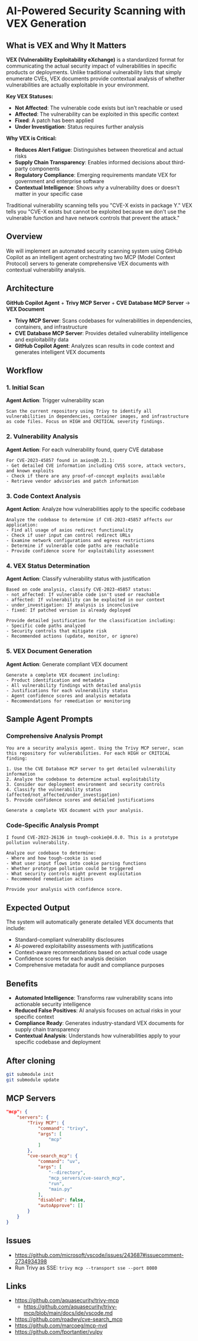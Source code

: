 # AI-Powered Security Scanning with VEX Generation

## What is VEX and Why It Matters

**VEX (Vulnerability Exploitability eXchange)** is a standardized format for communicating the actual security impact of vulnerabilities in specific products or deployments. Unlike traditional vulnerability lists that simply enumerate CVEs, VEX documents provide contextual analysis of whether vulnerabilities are actually exploitable in your environment.

**Key VEX Statuses:**
- **Not Affected**: The vulnerable code exists but isn't reachable or used
- **Affected**: The vulnerability can be exploited in this specific context
- **Fixed**: A patch has been applied
- **Under Investigation**: Status requires further analysis

**Why VEX is Critical:**
- **Reduces Alert Fatigue**: Distinguishes between theoretical and actual risks
- **Supply Chain Transparency**: Enables informed decisions about third-party components  
- **Regulatory Compliance**: Emerging requirements mandate VEX for government and enterprise software
- **Contextual Intelligence**: Shows *why* a vulnerability does or doesn't matter in your specific case

Traditional vulnerability scanning tells you "CVE-X exists in package Y." VEX tells you "CVE-X exists but cannot be exploited because we don't use the vulnerable function and have network controls that prevent the attack."

## Overview

We will implement an automated security scanning system using GitHub Copilot as an intelligent agent orchestrating two MCP (Model Context Protocol) servers to generate comprehensive VEX documents with contextual vulnerability analysis.

## Architecture

**GitHub Copilot Agent** + **Trivy MCP Server** + **CVE Database MCP Server** → **VEX Document**

- **Trivy MCP Server**: Scans codebases for vulnerabilities in dependencies, containers, and infrastructure
- **CVE Database MCP Server**: Provides detailed vulnerability intelligence and exploitability data
- **GitHub Copilot Agent**: Analyzes scan results in code context and generates intelligent VEX documents

## Workflow

### 1. Initial Scan
**Agent Action**: Trigger vulnerability scan
```
Scan the current repository using Trivy to identify all vulnerabilities in dependencies, container images, and infrastructure as code files. Focus on HIGH and CRITICAL severity findings.
```

### 2. Vulnerability Analysis
**Agent Action**: For each vulnerability found, query CVE database
```
For CVE-2023-45857 found in axios@0.21.1:
- Get detailed CVE information including CVSS score, attack vectors, and known exploits
- Check if there are any proof-of-concept exploits available
- Retrieve vendor advisories and patch information
```

### 3. Code Context Analysis  
**Agent Action**: Analyze how vulnerabilities apply to the specific codebase
```
Analyze the codebase to determine if CVE-2023-45857 affects our application:
- Find all usage of axios redirect functionality
- Check if user input can control redirect URLs
- Examine network configurations and egress restrictions
- Determine if vulnerable code paths are reachable
- Provide confidence score for exploitability assessment
```

### 4. VEX Status Determination
**Agent Action**: Classify vulnerability status with justification
```
Based on code analysis, classify CVE-2023-45857 status:
- not_affected: If vulnerable code isn't used or reachable
- affected: If vulnerability can be exploited in our context  
- under_investigation: If analysis is inconclusive
- fixed: If patched version is already deployed

Provide detailed justification for the classification including:
- Specific code paths analyzed
- Security controls that mitigate risk
- Recommended actions (update, monitor, or ignore)
```

### 5. VEX Document Generation
**Agent Action**: Generate compliant VEX document
```
Generate a complete VEX document including:
- Product identification and metadata
- All vulnerability findings with detailed analysis
- Justifications for each vulnerability status
- Agent confidence scores and analysis metadata
- Recommendations for remediation or monitoring
```

## Sample Agent Prompts

### Comprehensive Analysis Prompt
```
You are a security analysis agent. Using the Trivy MCP server, scan this repository for vulnerabilities. For each HIGH or CRITICAL finding:

1. Use the CVE Database MCP server to get detailed vulnerability information
2. Analyze the codebase to determine actual exploitability 
3. Consider our deployment environment and security controls
4. Classify the vulnerability status (affected/not_affected/under_investigation)
5. Provide confidence scores and detailed justifications

Generate a complete VEX document with your analysis.
```

### Code-Specific Analysis Prompt  
```
I found CVE-2023-26136 in tough-cookie@4.0.0. This is a prototype pollution vulnerability.

Analyze our codebase to determine:
- Where and how tough-cookie is used
- What user input flows into cookie parsing functions  
- Whether prototype pollution could be triggered
- What security controls might prevent exploitation
- Recommended remediation actions

Provide your analysis with confidence score.
```

## Expected Output

The system will automatically generate detailed VEX documents that include:
- Standard-compliant vulnerability disclosures
- AI-powered exploitability assessments with justifications
- Context-aware recommendations based on actual code usage
- Confidence scores for each analysis decision
- Comprehensive metadata for audit and compliance purposes

## Benefits

- **Automated Intelligence**: Transforms raw vulnerability scans into actionable security intelligence
- **Reduced False Positives**: AI analysis focuses on actual risks in your specific context
- **Compliance Ready**: Generates industry-standard VEX documents for supply chain transparency
- **Contextual Analysis**: Understands how vulnerabilities apply to your specific codebase and deployment

## After cloning

```bash
git submodule init
git submodule update
```

## MCP Servers

```json
"mcp": {
    "servers": {
        "Trivy MCP": {
            "command": "trivy",
            "args": [
                "mcp"
            ]
        },
        "cve-search_mcp": {
            "command": "uv",
            "args": [
                "--directory",
                "mcp_servers/cve-search_mcp",
                "run",
                "main.py"
            ],
            "disabled": false,
            "autoApprove": []
        }
    }
}
```

## Issues
- https://github.com/microsoft/vscode/issues/243687#issuecomment-2734934398
- Run Trivy as SSE: `trivy mcp --transport sse --port 8080`

## Links
- https://github.com/aquasecurity/trivy-mcp
  - https://github.com/aquasecurity/trivy-mcp/blob/main/docs/ide/vscode.md
- https://github.com/roadwy/cve-search_mcp
- https://github.com/marcoeg/mcp-nvd
- https://github.com/fportantier/vulpy
